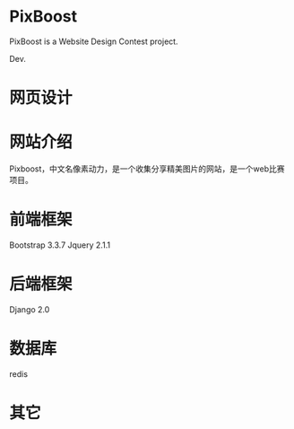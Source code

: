 # PixBoost
PixBoost is a Website Design Contest project. 

Dev.

# 网页设计

# 网站介绍

Pixboost，中文名像素动力，是一个收集分享精美图片的网站，是一个web比赛项目。

# 前端框架

Bootstrap 3.3.7
Jquery 2.1.1

# 后端框架

Django 2.0

# 数据库
redis

# 其它
